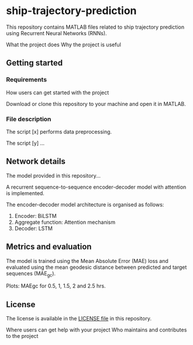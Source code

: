 # ship-trajectory-prediction
This repository contains MATLAB files related to ship trajectory prediction using Recurrent Neural Networks (RNNs).

What the project does
Why the project is useful

## Getting started
### Requirements

How users can get started with the project

Download or clone this repository to your machine and open it in MATLAB.

### File description

The script [x] performs data preprocessing.

The script [y] ...

## Network details

The model provided in this repository...

A recurrent sequence-to-sequence encoder-decoder model with attention is implemented.

The encoder-decoder model architecture is organised as follows:

1. Encoder: BiLSTM
2. Aggregate function: Attention mechanism
3. Decoder: LSTM

## Metrics and evaluation

The model is trained using the Mean Absolute Error (MAE) loss and evaluated using the mean geodesic distance between predicted and target sequences (MAE<sub>gc</sub>).

Plots: MAEgc for 0.5, 1, 1.5, 2 and 2.5 hrs.

## License

The license is available in the [LICENSE file](LICENSE) in this repository.

Where users can get help with your project
Who maintains and contributes to the project
